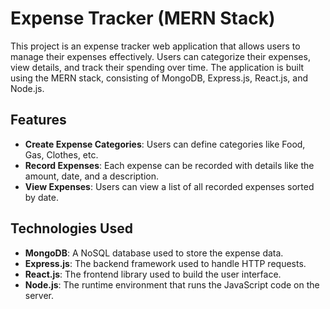 # Expense Tracker (MERN Stack)

This project is an expense tracker web application that allows users to manage their expenses effectively. Users can categorize their expenses, view details, and track their spending over time. The application is built using the MERN stack, consisting of MongoDB, Express.js, React.js, and Node.js.

## Features

- **Create Expense Categories**: Users can define categories like Food, Gas, Clothes, etc.
- **Record Expenses**: Each expense can be recorded with details like the amount, date, and a description.
- **View Expenses**: Users can view a list of all recorded expenses sorted by date.

## Technologies Used

- **MongoDB**: A NoSQL database used to store the expense data.
- **Express.js**: The backend framework used to handle HTTP requests.
- **React.js**: The frontend library used to build the user interface.
- **Node.js**: The runtime environment that runs the JavaScript code on the server.
